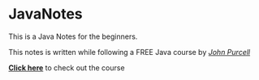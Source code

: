 # JavaNotes

This is a Java Notes for the beginners.

This notes is written while following a FREE Java course by *[John Purcell](https://caveofprogramming.com/)*

**[Click here](https://www.udemy.com/course/java-tutorial)** to check out the course
